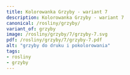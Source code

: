 ```yaml
---
title: Kolorowanka Grzyby - wariant 7
description: Kolorowanka Grzyby - wariant 7
canonical: /rosliny/grzyby/
variant_of: grzyby
image: /rosliny/grzyby/7/grzyby-7.svg
pdf: /rosliny/grzyby/7/grzyby-7.pdf
alt: "grzyby do druku i pokolorowania"
tags:
- rosliny
- grzyby
---
```

